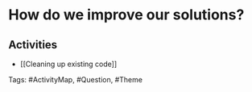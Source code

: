 # How do we improve our solutions?

## Activities
- [[Cleaning up existing code]]

Tags: #ActivityMap, #Question, #Theme